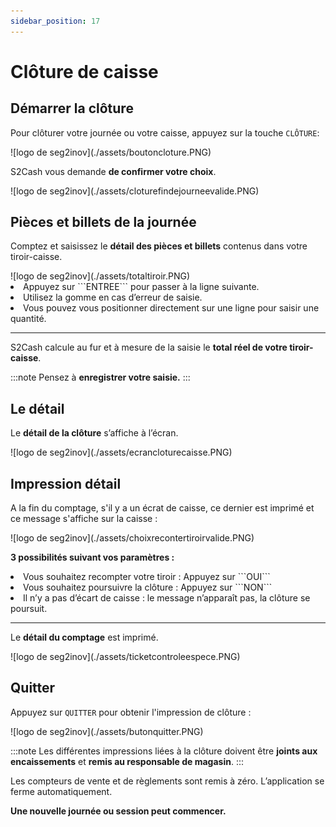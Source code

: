 ```yaml
---
sidebar_position: 17
---
```


# Clôture de caisse

## Démarrer la clôture
Pour clôturer votre journée ou votre caisse, appuyez sur la touche ```CLÔTURE```:

<div className="contenaireImg">
    ![logo de seg2inov](./assets/boutoncloture.PNG)
</div>

S2Cash vous demande **de confirmer votre choix**.

<div className="contenaireImg">
    ![logo de seg2inov](./assets/cloturefindejourneevalide.PNG)
</div>

## Pièces et billets de la journée 


Comptez et saisissez le **détail des pièces et billets** contenus dans votre tiroir-caisse.

<div className="contenaireImg">
    ![logo de seg2inov](./assets/totaltiroir.PNG)
</div>

<li> Appuyez sur ```ENTREE``` pour passer à la ligne suivante. </li>

<li> Utilisez la gomme en cas d’erreur de saisie. </li>

<li> Vous pouvez vous positionner directement sur une ligne pour saisir une quantité. </li>

---------------------------------------
S2Cash calcule au fur et à mesure de la saisie le **total réel de votre tiroir-caisse**.

:::note
Pensez à **enregistrer votre saisie.**
:::

## Le détail

Le **détail de la clôture** s’affiche à l’écran.

<div className="contenaireImg">
    ![logo de seg2inov](./assets/ecrancloturecaisse.PNG)
</div>


## Impression détail

A la fin du comptage, s'il y a un écrat de caisse, ce dernier est imprimé et ce message s'affiche sur la caisse :

<div className="contenaireImg">
    ![logo de seg2inov](./assets/choixrecontertiroirvalide.PNG)
</div>


**3 possibilités suivant vos paramètres :**


<li> Vous souhaitez recompter votre tiroir : Appuyez sur ```OUI``` </li>


<li> Vous souhaitez poursuivre la clôture : Appuyez sur ```NON``` </li>


<li> Il n’y a pas d’écart de caisse : le message n’apparaît pas, la clôture se poursuit.</li>

-----------

Le **détail du comptage** est imprimé.

<div className="contenaireImg">
    ![logo de seg2inov](./assets/ticketcontroleespece.PNG)
</div>


## Quitter 

Appuyez sur ```QUITTER``` pour obtenir l'impression de clôture : 


<div className="contenaireImg">
    ![logo de seg2inov](./assets/butonquitter.PNG)
</div>

:::note
Les différentes impressions liées à la clôture doivent être **joints aux encaissements** et **remis au responsable de magasin**.
:::

Les compteurs de vente et de règlements sont remis à zéro. L’application se ferme automatiquement.

**Une nouvelle journée ou session peut commencer.**